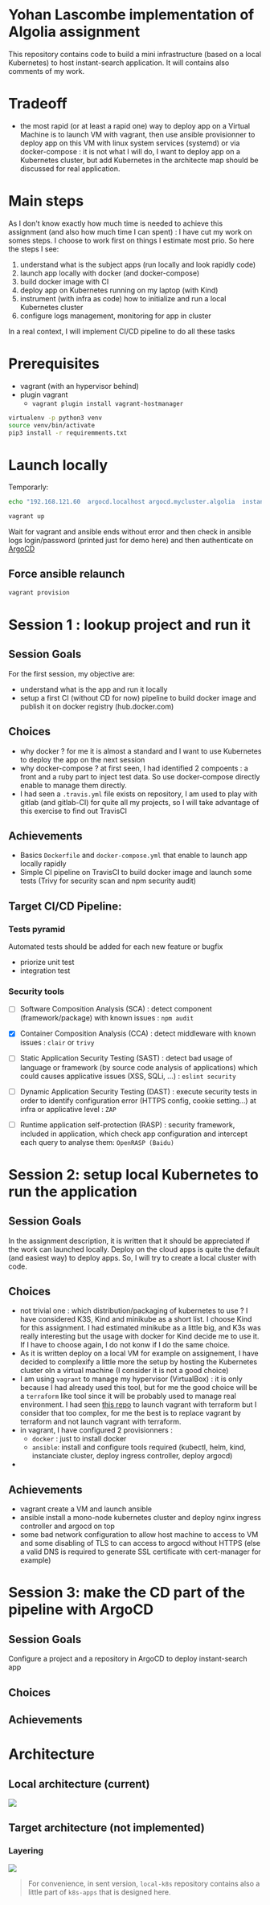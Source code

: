 # Yohan Lascombe implementation of Algolia assignment

This repository contains code to build a mini infrastructure (based on a local Kubernetes) to host instant-search application.
It will contains also comments of my work.


# Tradeoff
* the most rapid (or at least a rapid one) way to deploy app on a Virtual Machine is to launch VM with vagrant, then use ansible provisionner to deploy app on this VM with linux system services (systemd) or via docker-compose : it is not what I will do, I want to deploy app on a Kubernetes cluster, but add Kubernetes in the architecte map should be discussed for real application.

# Main steps

As I don't know exactly how much time is needed to achieve this assignment (and also how much time I can spent) : I have cut my work on somes steps. I choose to work first on things I estimate most prio. So here the steps I see:
1. understand what is the subject apps (run locally and look rapidly code)
1. launch app locally with docker (and docker-compose)
1. build docker image with CI
1. deploy app on Kubernetes running on my laptop (with Kind)
1. instrument (with infra as code) how to initialize and run a local Kubernetes cluster
1. configure logs management, monitoring for app in cluster 

In a real context, I will implement CI/CD pipeline to do all these tasks


# Prerequisites

* vagrant (with an hypervisor behind)
* plugin vagrant
    * `vagrant plugin install vagrant-hostmanager`

```sh
virtualenv -p python3 venv
source venv/bin/activate
pip3 install -r requiremments.txt
```

# Launch locally

Temporarly:
```sh
echo "192.168.121.60  argocd.localhost argocd.mycluster.algolia  instant-search.mycluster.algolia" | sudo tee -a /etc/hosts
```

```bash
vagrant up
```

Wait for vagrant and ansible ends without error and then check in ansible logs login/password (printed just for demo here) and then
authenticate on [ArgoCD](https://argocd.mycluster.algolia/)

## Force ansible relaunch

```sh
vagrant provision
```

# Session 1 : lookup project and run it

## Session Goals
For the first session, my objective are:
* understand what is the app and run it locally
* setup a first CI (without CD for now) pipeline to build docker image and publish it on docker registry (hub.docker.com)

## Choices
* why docker ? for me it is almost a standard and I want to use Kubernetes to deploy the app on the next session
* why docker-compose ? at first seen, I had identified 2 compoents : a front and a ruby part to inject test data. So use docker-compose directly enable to manage them directly.
* I had seen a `.travis.yml` file exists on repository, I am used to play with gitlab (and gitlab-CI) for quite all my projects, so I will take advantage of this exercise to find out TravisCI

## Achievements
* Basics `Dockerfile` and `docker-compose.yml` that enable to launch app locally rapidly
* Simple CI pipeline on TravisCI to build docker image and launch some tests (Trivy for security scan and npm security audit)

## Target CI/CD Pipeline:

### Tests pyramid
Automated tests should be added for each new feature or bugfix
* priorize unit test
* integration test

### Security tools
* [ ] Software Composition Analysis (SCA) : detect component (framework/package) with known issues : `npm audit`
* [x] Container Composition Analysis (CCA) : detect middleware with known issues : `clair` or `trivy`
* [ ] Static Application Security Testing (SAST) : detect bad usage of language or framework (by source code analysis of applications) which could causes applicative issues (XSS, SQLi, …) : `eslint security`
* [ ] Dynamic Application Security Testing (DAST) : execute security tests in order to identify configuration error (HTTPS config, cookie setting...) at infra or applicative level : `ZAP`
* [ ] Runtime application self-protection (RASP) : security framework, included in application, which check app configuration and intercept each query to analyse them: `OpenRASP (Baidu)`









# Session 2: setup local Kubernetes to run the application

## Session Goals
In the assignment description, it is written that it should be appreciated if the work can launched locally. Deploy on the cloud apps is quite the default (and easiest way) to deploy apps. 
So, I will try to create a local cluster with code.

## Choices
* not trivial one : which distribution/packaging of kubernetes to use ? I have considered K3S, Kind and minikube as a short list. I choose Kind for this assignment. I had estimated minikube as a little big, 
and K3s was really interesting but the usage with docker for Kind decide me to use it. If I have to choose again, I do not konw if I do the same choice.
* As it is written deploy on a local VM for example on assignement, I have decided to complexify a little more the setup by hosting the Kubernetes cluster oln a virtual machine (I consider it is not a good choice)
* I am using `vagrant` to manage my hypervisor (VirtualBox) : it is only because I had already used this tool, but for me the good choice will be a `terraform` like tool since it will be probably used to manage real environment. 
I had seen [this repo](https://github.com/bmatcuk/terraform-provider-vagrant) to launch vagrant with terraform but I consider that too complex, for me the best is to replace vagrant by terraform and not launch vagrant with terraform.
* in vagrant, I have configured 2 provisionners : 
    * `docker` : just to install docker
    * `ansible`: install and configure tools required (kubectl, helm, kind, instanciate cluster, deploy ingress controller, deploy argocd)
* 
## Achievements
* vagrant create a VM and launch ansible
* ansible install a mono-node kubernetes cluster and deploy nginx ingress controller and argocd on top
* some bad network configuration to allow host machine to access to VM and some disabling of TLS to can access to argocd without HTTPS (else a valid DNS is required to generate SSL certificate with cert-manager for example)


# Session 3: make the CD part of the pipeline with ArgoCD

## Session Goals
Configure a project and a repository in ArgoCD to deploy instant-search app

## Choices
## Achievements


# Architecture

## Local architecture (current)
![](./docs/archi-basic.png)

## Target architecture (not implemented)

### Layering 

![](./docs/layering-archi.png)

> For convenience, in sent version, `local-k8s` repository contains also a little part of `k8s-apps` that is designed here.
